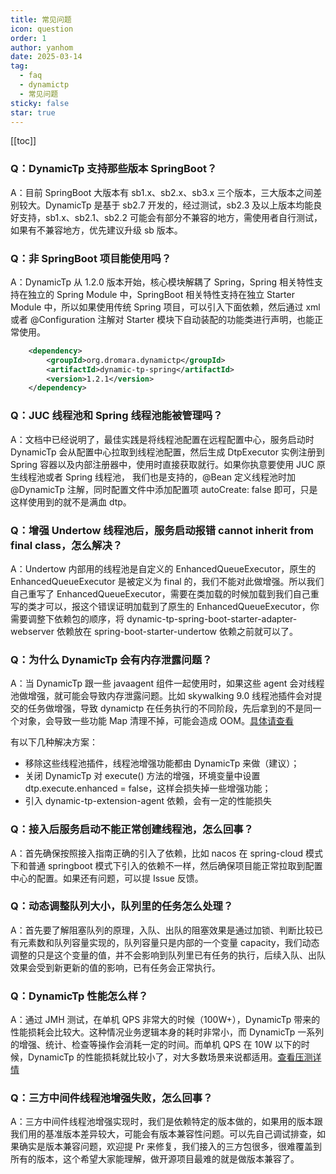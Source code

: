 ```yaml
---
title: 常见问题
icon: question
order: 1
author: yanhom
date: 2025-03-14
tag:
  - faq
  - dynamictp
  - 常见问题
sticky: false
star: true
---
```


[[toc]]

### Q：DynamicTp 支持那些版本 SpringBoot？

A：目前 SpringBoot 大版本有 sb1.x、sb2.x、sb3.x 三个版本，三大版本之间差别较大。DynamicTp 是基于 sb2.7 开发的，经过测试，sb2.3 及以上版本均能良好支持，sb1.x、sb2.1、sb2.2 可能会有部分不兼容的地方，需使用者自行测试，如果有不兼容地方，优先建议升级 sb 版本。

### Q：非 SpringBoot 项目能使用吗？

A：DynamicTp 从 1.2.0 版本开始，核心模块解耦了 Spring，Spring 相关特性支持在独立的 Spring Module 中，SpringBoot 相关特性支持在独立 Starter Module 中，所以如果使用传统 Spring 项目，可以引入下面依赖，然后通过 xml 或者 @Configuration 注解对 Starter 模块下自动装配的功能类进行声明，也能正常使用。

```xml
    <dependency>
        <groupId>org.dromara.dynamictp</groupId>
        <artifactId>dynamic-tp-spring</artifactId>
        <version>1.2.1</version>
    </dependency>
```

### Q：JUC 线程池和 Spring 线程池能被管理吗？

A：文档中已经说明了，最佳实践是将线程池配置在远程配置中心，服务启动时 DynamicTp 会从配置中心拉取到线程池配置，然后生成 DtpExecutor 实例注册到 Spring 容器以及内部注册器中，使用时直接获取就行。如果你执意要使用 JUC 原生线程池或者 Spring 线程池，
我们也是支持的，@Bean 定义线程池时加 @DynamicTp 注解，同时配置文件中添加配置项 autoCreate: false 即可，只是这样使用到的就不是满血 dtp。

### Q：增强 Undertow 线程池后，服务启动报错 cannot inherit from final class，怎么解决？

A：Undertow 内部用的线程池是自定义的 EnhancedQueueExecutor，原生的 EnhancedQueueExecutor 是被定义为 final 的，我们不能对此做增强。所以我们自己重写了 EnhancedQueueExecutor，需要在类加载的时候加载到我们自己重写的类才可以，报这个错误证明加载到了原生的 EnhancedQueueExecutor，你需要调整下依赖包的顺序，将 dynamic-tp-spring-boot-starter-adapter-webserver 依赖放在 spring-boot-starter-undertow 依赖之前就可以了。

### Q：为什么 DynamicTp 会有内存泄露问题？

A：当 DynamicTp 跟一些 javaagent 组件一起使用时，如果这些 agent 会对线程池做增强，就可能会导致内存泄露问题。比如 skywalking 9.0 线程池插件会对提交的任务做增强，导致 dynamictp 在任务执行的不同阶段，先后拿到的不是同一个对象，会导致一些功能 Map 清理不掉，可能会造成 OOM。[具体请查看](/guide/use/agent.html)

有以下几种解决方案：

- 移除这些线程池插件，线程池增强功能都由 DynamicTp 来做（建议）；
- 关闭 DynamicTp 对 execute() 方法的增强，环境变量中设置 dtp.execute.enhanced = false，这样会损失掉一些增强功能；
- 引入 dynamic-tp-extension-agent 依赖，会有一定的性能损失

### Q：接入后服务启动不能正常创建线程池，怎么回事？

A：首先确保按照接入指南正确的引入了依赖，比如 nacos 在 spring-cloud 模式下和普通 springboot 模式下引入的依赖不一样，然后确保项目能正常拉取到配置中心的配置。如果还有问题，可以提 Issue 反馈。

### Q：动态调整队列大小，队列里的任务怎么处理？

A：首先要了解阻塞队列的原理，入队、出队的阻塞效果是通过加锁、判断比较已有元素数和队列容量实现的，队列容量只是内部的一个变量 capacity，我们动态调整的只是这个变量的值，并不会影响到队列里已有任务的执行，后续入队、出队效果会受到新更新的值的影响，已有任务会正常执行。

### Q：DynamicTp 性能怎么样？

A：通过 JMH 测试，在单机 QPS 非常大的时候（100W+），DynamicTp 带来的性能损耗会比较大。这种情况业务逻辑本身的耗时非常小，而 DynamicTp 一系列的增强、统计、检查等操作会消耗一定的时间。而单机 QPS 在 10W 以下的时候，DynamicTp 的性能损耗就比较小了，对大多数场景来说都适用。[查看压测详情](/guide/introduction/benchmark.html)

### Q：三方中间件线程池增强失败，怎么回事？

A：三方中间件线程池增强实现时，我们是依赖特定的版本做的，如果用的版本跟我们用的基准版本差异较大，可能会有版本兼容性问题。可以先自己调试排查，如果确实是版本兼容问题，欢迎提 Pr 来修复，我们接入的三方包很多，很难覆盖到所有的版本，这个希望大家能理解，做开源项目最难的就是做版本兼容了。